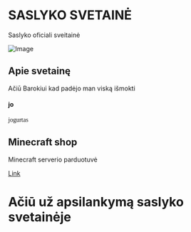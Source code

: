 # SASLYKO SVETAINĖ
Saslyko oficiali sveitainė

![Image](https://media.lrytas.lt/images/2016/06/24/1491538146871_2162962_1440x960_1491538148351.jpg)

## Apie svetainę

Ačiū Barokiui kad padėjo man viską išmokti

#### jo
<p style="font-family:Comic Sans MS">
jogurtas
</p>



## **Minecraft shop**
Minecraft serverio parduotuvė

[Link](./shop.md)

# Ačiū už apsilankymą saslyko svetainėje


<style> img { pointer-events: none; } .site-footer-credits { font-size: 0%; } </style>
